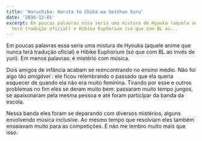 ```yaml
---
title: 'Haruchika: Haruta to Chika wa Seishun Suru'
date: '2016-12-01'
excerpt: Em poucas palavras essa seria uma mistura de Hyouka (aquele anime que nunca
  terá tradução oficial) e Hibike Euphorium (só que com BL ao...
---
```




Em poucas palavras essa seria uma mistura de Hyouka (aquele anime que nunca terá tradução oficial) e Hibike Euphorium (só que com BL ao invés de yuri). Em menos palavras: é mistério com música.

Dois amigos de infância acabam se reencontrando no ensino médio. Não foi algo tão *amigável* : ele ficou relembrando o passado que ela queria esquecer de quando ela não era muito feminina. Tirando por esse e outros problemas no fim eles se deram muito bem: passaram muito tempo jungos, se apaixonaram pela mesma pessoa e até foram participar da banda da escola.

Nessa banda eles foram se deparando com diversos mistérios, alguns envolvendo música inclusive. Ao mesmo tempo que resolviam eles também ensaiavam muito para as competições. E não me lembro muito mais que isso.